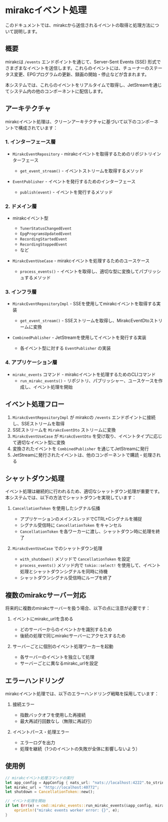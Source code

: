 # mirakcイベント処理

このドキュメントでは、mirakcから送信されるイベントの取得と処理方法について説明します。

## 概要

mirakcは `/events` エンドポイントを通じて、Server-Sent Events (SSE) 形式でさまざまなイベントを送信します。これらのイベントには、チューナーのステータス変更、EPGプログラムの更新、録画の開始・停止などが含まれます。

本システムでは、これらのイベントをリアルタイムで取得し、JetStreamを通じてシステム内の他のコンポーネントに配信します。

## アーキテクチャ

mirakcイベント処理は、クリーンアーキテクチャに基づいて以下のコンポーネントで構成されています：

### 1. インターフェース層

- `MirakcEventRepository` - mirakcイベントを取得するためのリポジトリインターフェース
  - `get_event_stream()` - イベントストリームを取得するメソッド

- `EventPublisher` - イベントを発行するためのインターフェース
  - `publish(event)` - イベントを発行するメソッド

### 2. ドメイン層

- mirakcイベント型
  - `TunerStatusChangedEvent`
  - `EpgProgramsUpdatedEvent`
  - `RecordingStartedEvent`
  - `RecordingStoppedEvent`
  - など

- `MirakcEventUseCase` - mirakcイベントを処理するためのユースケース
  - `process_events()` - イベントを取得し、適切な型に変換してパブリッシュするメソッド

### 3. インフラ層

- `MirakcEventRepositoryImpl` - SSEを使用してmirakcイベントを取得する実装
  - `get_event_stream()` - SSEストリームを取得し、MirakcEventDtoストリームに変換

- `CombinedPublisher` - JetStreamを使用してイベントを発行する実装
  - 各イベント型に対する `EventPublisher` の実装

### 4. アプリケーション層

- `mirakc_events` コマンド - mirakcイベントを処理するためのCLIコマンド
  - `run_mirakc_events()` - リポジトリ、パブリッシャー、ユースケースを作成し、イベント処理を開始

## イベント処理フロー

1. `MirakcEventRepositoryImpl` が mirakcの `/events` エンドポイントに接続し、SSEストリームを取得
2. SSEストリームを `MirakcEventDto` ストリームに変換
3. `MirakcEventUseCase` が `MirakcEventDto` を受け取り、イベントタイプに応じて適切なイベント型に変換
4. 変換されたイベントを `CombinedPublisher` を通じてJetStreamに発行
5. JetStreamに発行されたイベントは、他のコンポーネントで購読・処理される

## シャットダウン処理

イベント処理は継続的に行われるため、適切なシャットダウン処理が重要です。本システムでは、以下の方法でシャットダウンを実現しています：

1. `CancellationToken` を使用したシグナル伝播
   - アプリケーションのメインスレッドでCTRL+Cシグナルを捕捉
   - シグナル受信時に `CancellationToken` をキャンセル
   - `CancellationToken` を各ワーカーに渡し、シャットダウン時に処理を終了

2. `MirakcEventUseCase` でのシャットダウン処理
   - `with_shutdown()` メソッドで `CancellationToken` を設定
   - `process_events()` メソッド内で `tokio::select!` を使用して、イベント処理とシャットダウンシグナルを同時に待機
   - シャットダウンシグナル受信時にループを終了

## 複数のmirakcサーバー対応

将来的に複数のmirakcサーバーを扱う場合、以下の点に注意が必要です：

1. イベントにmirakc_urlを含める
   - どのサーバーからのイベントかを識別するため
   - 後続の処理で同じmirakcサーバーにアクセスするため

2. サーバーごとに個別のイベント処理ワーカーを起動
   - 各サーバーのイベントを独立して処理
   - サーバーごとに異なるmirakc_urlを設定

## エラーハンドリング

mirakcイベント処理では、以下のエラーハンドリング戦略を採用しています：

1. 接続エラー
   - 指数バックオフを使用した再接続
   - 最大再試行回数なし（無限に再試行）

2. イベントパース・処理エラー
   - エラーログを出力
   - 処理を継続（1つのイベントの失敗が全体に影響しないよう）

## 使用例

```rust
// mirakcイベント処理コマンドの実行
let app_config = AppConfig { nats_url: "nats://localhost:4222".to_string() };
let mirakc_url = "http://localhost:40772";
let shutdown = CancellationToken::new();

// イベント処理を開始
if let Err(e) = cmd::mirakc_events::run_mirakc_events(&app_config, mirakc_url, shutdown.clone()).await {
    eprintln!("mirakc events worker error: {}", e);
}
